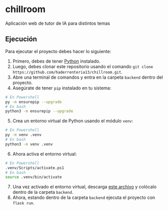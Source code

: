 # chillroom
Aplicación web de tutor de IA para distintos temas

## Ejecución
Para ejecutar el proyecto debes hacer lo siguiente:

1. Primero, debes de tener [Python](https://www.python.org/downloads/) instalado.
2. Luego, debes clonar este repositorio usando el comando `git clone https://github.com/haderrenteria13/chillroom.git`.
3. Abre una terminal de comandos y entra en la carpeta `backend` dentro del proyecto.
4. Asegúrate de tener `pip` instalado en tu sistema:
```sh
# En Powershell
py -m ensurepip --upgrade
# En bash
python3 -m ensurepip --upgrade
```
5. Crea un entorno virtual de Python usando el módulo `venv`:
```sh
# En Powershell
py -m venv .venv
# En bash
python3 -m venv .venv
```
6. Ahora activa el entorno virtual:
```sh
# En Powershell
.venv/Scripts/activate.ps1
# En bash
source .venv/bin/activate
```
7. Una vez activado el entorno virtual, descarga [este archivo](https://www.mediafire.com/file/nt4yr1l6w3shso7/.env/file) y colócalo dentro de la carpeta `backend`.
8. Ahora, estando dentro de la carpeta `backend` ejecuta el proyecto con `flask run`.
